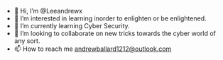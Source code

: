 - 👋 Hi, I’m @Leeandrewx
- 👀 I’m interested in learning inorder to enlighten or be enlightened. 
- 🌱 I’m currently learning Cyber Security. 
- 💞️ I’m looking to collaborate on new tricks towards the cyber world of any sort. 
- 📫 How to reach me andrewballard1212@outlook.com

<!---
Leeandrewx/Leeandrewx is a ✨ special ✨ repository because its `README.md` (this file) appears on your GitHub profile.
You can click the Preview link to take a look at your changes.
--->
